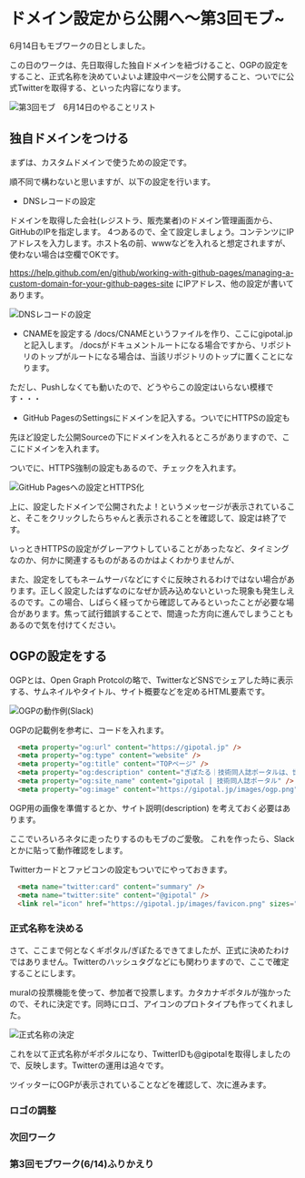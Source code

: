 # ドメイン設定から公開へ～第3回モブ~
6月14日もモブワークの日としました。

この日のワークは、先日取得した独自ドメインを紐づけること、OGPの設定をすること、正式名称を決めていよいよ建設中ページを公開すること、ついでに公式Twitterを取得する、といった内容になります。

![第3回モブ　6月14日のやることリスト](chap-mob-0614/0614ToDo.png?scale=0.8)


## 独自ドメインをつける

まずは、カスタムドメインで使うための設定です。

順不同で構わないと思いますが、以下の設定を行います。

* DNSレコードの設定

ドメインを取得した会社(レジストラ、販売業者)のドメイン管理画面から、GitHubのIPを指定します。
4つあるので、全て設定しましょう。コンテンツにIPアドレスを入力します。ホスト名の前、wwwなどを入れると想定されますが、使わない場合は空欄でOKです。

https://help.github.com/en/github/working-with-github-pages/managing-a-custom-domain-for-your-github-pages-site
にIPアドレス、他の設定が書いてあります。

![DNSレコードの設定](chap-mob-0614/dnsrecord.png?scale=0.8)

* CNAMEを設定する
/docs/CNAMEというファイルを作り、ここにgipotal.jpと記入します。
/docsがドキュメントルートになる場合ですから、リポジトリのトップがルートになる場合は、当該リポジトリのトップに置くことになります。

ただし、Pushしなくても動いたので、どうやらこの設定はいらない模様です・・・

* GitHub PagesのSettingsにドメインを記入する。ついでにHTTPSの設定も

先ほど設定した公開Sourceの下にドメインを入れるところがありますので、ここにドメインを入れます。

ついでに、HTTPS強制の設定もあるので、チェックを入れます。

![GitHub Pagesへの設定とHTTPS化](chap-mob-0614/settingfinish.png?scale=0.8)

上に、設定したドメインで公開されたよ！というメッセージが表示されていること、そこをクリックしたらちゃんと表示されることを確認して、設定は終了です。

いっときHTTPSの設定がグレーアウトしていることがあったなど、タイミングなのか、何かに関連するものがあるのかはよくわかりませんが、

また、設定をしてもネームサーバなどにすぐに反映されるわけではない場合があります。正しく設定したはずなのになぜか読み込めないといった現象も発生しえるのです。この場合、しばらく経ってから確認してみるといったことが必要な場合があります。焦って試行錯誤することで、間違った方向に進んでしまうこともあるので気を付けてください。

## OGPの設定をする
OGPとは、Open Graph Protcolの略で、TwitterなどSNSでシェアした時に表示する、サムネイルやタイトル、サイト概要などを定めるHTML要素です。

![OGPの動作例(Slack)](chap-mob-0614/OGPexample.png?scale=1.0)

OGPの記載例を参考に、コードを入れます。

```html
  <meta property="og:url" content="https://gipotal.jp" />
  <meta property="og:type" content="website" />
  <meta property="og:title" content="TOPページ" />
  <meta property="og:description" content="ぎぽたる｜技術同人誌ポータルは、世の中のさまざまな技術同人誌・サークルへの入り口です。ジャンル、イベント横断検索、新着告知など、新しい本との出会いの場です。" />
  <meta property="og:site_name" content="gipotal | 技術同人誌ポータル" />
  <meta property="og:image" content="https://gipotal.jp/images/ogp.png" />
```

OGP用の画像を準備するとか、サイト説明(description) を考えておく必要はあります。

ここでいろいろネタに走ったりするのもモブのご愛敬。
これを作ったら、Slackとかに貼って動作確認をします。

Twitterカードとファビコンの設定もついでにやっておきます。

```html
  <meta name="twitter:card" content="summary" />
  <meta name="twitter:site" content="@gipotal" />
  <link rel="icon" href="https://gipotal.jp/images/favicon.png" sizes="32x32" />
```

### 正式名称を決める
さて、ここまで何となくギポタル/ぎぽたるできてましたが、正式に決めたわけではありません。Twitterのハッシュタグなどにも関わりますので、ここで確定することにします。

muralの投票機能を使って、参加者で投票します。カタカナギポタルが強かったので、それに決定です。同時にロゴ、アイコンのプロトタイプも作ってくれました。

![正式名称の決定](chap-mob-0614/namevoting.png?scale=1.0)


これを以て正式名称がギポタルになり、TwitterIDも@gipotalを取得しましたので、反映します。Twitterの運用は追々です。

ツイッターにOGPが表示されていることなどを確認して、次に進みます。

### ロゴの調整

### 次回ワーク

### 第3回モブワーク(6/14)ふりかえり
